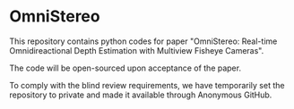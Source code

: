 # OmniStereo

This repository contains python codes for paper "OmniStereo: Real-time Omnidireactional Depth Estimation with Multiview Fisheye Cameras".

The code will be open-sourced upon acceptance of the paper.

To comply with the blind review requirements, we have temporarily set the repository to private and made it available through Anonymous GitHub.
